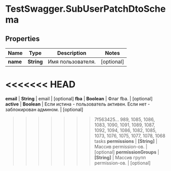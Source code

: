# TestSwagger.SubUserPatchDtoSchema

## Properties

Name | Type | Description | Notes
------------ | ------------- | ------------- | -------------
**name** | **String** | Имя пользователя. | [optional] 
<<<<<<< HEAD
=======
**email** | **String** | email | [optional] 
**fba** | **Boolean** | Флаг fba. | [optional] 
**active** | **Boolean** | Если истина - пользователь активен. Если нет - заблокирован админом. | [optional] 
>>>>>>> 7f563425... 989, 1085, 1086, 1083, 1090, 1091, 1089, 1087, 1092, 1094, 1086, 1082, 1085, 1073, 1076, 1075, 1077, 1078, 1068 tasks
**permissions** | **[String]** | Массив permission-ов. | [optional] 
**permissionGroups** | **[String]** | Массив групп permission-ов. | [optional] 


